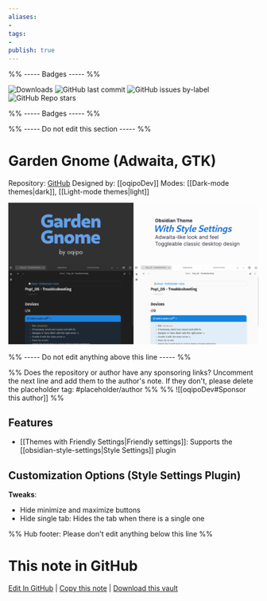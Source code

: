 ```yaml
---
aliases:
- 
tags: 
- 
publish: true
---
```


%% ----- Badges ----- %%

![Downloads](https://img.shields.io/badge/downloads-3588-573E7A?style=for-the-badge&logo=)
![GitHub last commit](https://img.shields.io/github/last-commit/oqipoDev/garden-gnome-obsidian?color=573E7A&label=last%20update&logo=github&style=for-the-badge)
![GitHub issues by-label](https://img.shields.io/github/issues/oqipoDev/garden-gnome-obsidian/help%20wanted?color=573E7A&logo=github&style=for-the-badge) 
![GitHub Repo stars](https://img.shields.io/github/stars/oqipoDev/garden-gnome-obsidian?color=573E7A&logo=github&style=for-the-badge)

%% ----- Badges ----- %%

%% ----- Do not edit this section ----- %%

# Garden Gnome (Adwaita, GTK)

Repository: [GitHub](https://github.com/oqipoDev/garden-gnome-obsidian)
Designed by: [[oqipoDev]]
Modes: [[Dark-mode themes|dark]], [[Light-mode themes|light]]



![screenshot](https://github.com/oqipoDev/garden-gnome-obsidian/raw/HEAD/img/thumb.png)

%% ----- Do not edit anything above this line ----- %% 

%% Does the repository or author have any sponsoring links? Uncomment the next line and add them to the author's note. If they don't, please delete the placeholder tag: #placeholder/author %%
%% ![[oqipoDev#Sponsor this author]] %%


## Features

- [[Themes with Friendly Settings|Friendly settings]]: Supports the [[obsidian-style-settings|Style Settings]] plugin

## Customization Options (Style Settings Plugin) 

**Tweaks**: 
- Hide minimize and maximize buttons
- Hide single tab: Hides the tab when there is a single one


%% Hub footer: Please don't edit anything below this line %%

# This note in GitHub

<span class="git-footer">[Edit In GitHub](https://github.dev/obsidian-community/obsidian-hub/blob/main/02%20-%20Community%20Expansions/02.05%20All%20Community%20Expansions/Themes/Garden%20Gnome%20%28Adwaita%2C%20GTK%29.md "git-hub-edit-note") | [Copy this note](https://raw.githubusercontent.com/obsidian-community/obsidian-hub/main/02%20-%20Community%20Expansions/02.05%20All%20Community%20Expansions/Themes/Garden%20Gnome%20%28Adwaita%2C%20GTK%29.md "git-hub-copy-note") | [Download this vault](https://github.com/obsidian-community/obsidian-hub/archive/refs/heads/main.zip "git-hub-download-vault") </span>
